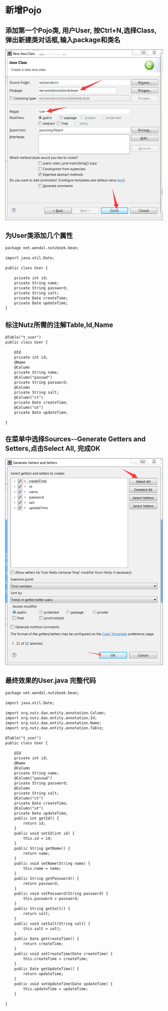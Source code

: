 # 新增Pojo

## 添加第一个Pojo类, 用户User, 按Ctrl+N,选择Class,弹出新建类对话框,输入package和类名

![添加User类](images/add_pojos_1.png)

## 为User类添加几个属性

```
package net.wendal.nutzbook.bean;

import java.util.Date;

public class User {

	private int id;
	private String name;
	private String password;
	private String salt;
	private Date createTime;
	private Date updateTime;
}

```

## 标注Nutz所需的注解Table,Id,Name

```
@Table("t_user")
public class User {

	@Id
	private int id;
	@Name
	@Column
	private String name;
	@Column("passwd")
	private String password;
	@Column
	private String salt;
	@Column("ct")
	private Date createTime;
	@Column("ut")
	private Date updateTime;
	
}

```

## 在菜单中选择Sources--Generate Getters and Setters,点击Select All, 完成OK

![](images/add_pojos_2.png)

## 最终效果的User.java 完整代码

```
package net.wendal.nutzbook.bean;

import java.util.Date;

import org.nutz.dao.entity.annotation.Column;
import org.nutz.dao.entity.annotation.Id;
import org.nutz.dao.entity.annotation.Name;
import org.nutz.dao.entity.annotation.Table;

@Table("t_user")
public class User {

	@Id
	private int id;
	@Name
	@Column
	private String name;
	@Column("passwd")
	private String password;
	@Column
	private String salt;
	@Column("ct")
	private Date createTime;
	@Column("ut")
	private Date updateTime;
	public int getId() {
		return id;
	}
	public void setId(int id) {
		this.id = id;
	}
	public String getName() {
		return name;
	}
	public void setName(String name) {
		this.name = name;
	}
	public String getPassword() {
		return password;
	}
	public void setPassword(String password) {
		this.password = password;
	}
	public String getSalt() {
		return salt;
	}
	public void setSalt(String salt) {
		this.salt = salt;
	}
	public Date getCreateTime() {
		return createTime;
	}
	public void setCreateTime(Date createTime) {
		this.createTime = createTime;
	}
	public Date getUpdateTime() {
		return updateTime;
	}
	public void setUpdateTime(Date updateTime) {
		this.updateTime = updateTime;
	}
	
}

```

